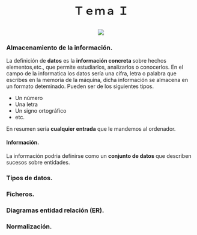 <h1 align='center'>Ｔｅｍａ Ｉ</h1>

<h2 align='center'><img src="https://64.media.tumblr.com/fd89f1f02b7eb0bea51308b41f67c415/80b9c91704147b39-6b/s400x600/dfb82d523972b3c47fdabcff6404329cc3e7a56e.gifv"></h2>

<h3>Almacenamiento de la información.</h3>
<p>
La definición de <b>datos</b> es la <b> información concreta </b> sobre hechos elementos,etc., que permite estudiarlos, analizarlos o conocerlos. En el campo de la informatica los datos sería una cifra, letra o palabra que escribes en la memoria de la máquina, dicha información se almacena en un formato deteminado. Pueden ser de los siguientes tipos.
<br>
<ul>
<li>Un número</li>
<li>Una letra</li>
<li>Un signo ortográfico</li>
<li>etc.</li>
</ul>
En resumen sería <b>cualquier entrada</b> que le mandemos al ordenador.
</p>
<h4>Información.</h4>
<p>
La información podria definirse como un <b>conjunto de datos</b> que describen sucesos sobre entidades.
</p>


<h3>Tipos de datos.</h3>
<p>


</p>

<h3>Ficheros.</h3>
<p>


</p>

<h3>Diagramas entidad relación (ER).</h3>
<p>


</p>
<h3>Normalización.</h3>
<p>


</p>